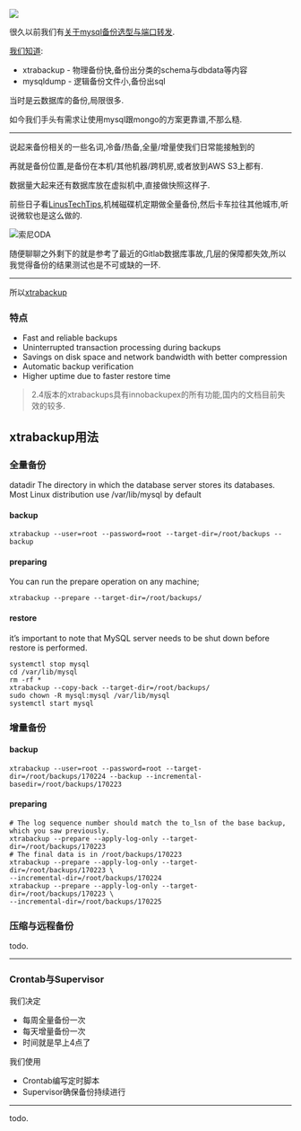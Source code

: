 ![](https://o4dyfn0ef.qnssl.com/image/2017-02-23-AmazonRDS_ProductBanner.png?imageView2/2/h/300) 

很久以前我们有[关于mysql备份选型与端口转发](https://www.slahser.com/2016/05/03/关于mysql备份选型与端口转发/). 

[我们知道](http://www.innomysql.com/支持mysql-5-7，xtrabackup-2-4-1-ga版本发布/):  

- xtrabackup - 物理备份快,备份出分类的schema与dbdata等内容
- mysqldump - 逻辑备份文件小,备份出sql

当时是云数据库的备份,局限很多. 

如今我们手头有需求让使用mysql跟mongo的方案更靠谱,不那么糙.  

- - - - -- 

说起来备份相关的一些名词,冷备/热备,全量/增量使我们日常能接触到的 

再就是备份位置,是备份在本机/其他机器/跨机房,或者放到AWS S3上都有. 

数据量大起来还有数据库放在虚拟机中,直接做快照这样子. 

前些日子看[LinusTechTips](https://www.bilibili.com/video/av8265210/),机械磁碟机定期做全量备份,然后卡车拉往其他城市,听说微软也是这么做的. 

![索尼ODA](https://o4dyfn0ef.qnssl.com/image/2017-02-21-159967437.jpg?imageView2/2/h/300) 

随便聊聊之外剩下的就是参考了最近的Gitlab数据库事故,几层的保障都失效,所以我觉得备份的结果测试也是不可或缺的一环. 

- - - - --- 

所以[xtrabackup](https://www.percona.com/software/mysql-database/percona-xtrabackup)   

### 特点 

- Fast and reliable backups
- Uninterrupted transaction processing during backups
- Savings on disk space and network bandwidth with better compression
- Automatic backup verification
- Higher uptime due to faster restore time

> 2.4版本的xtrabackups具有innobackupex的所有功能,国内的文档目前失效的较多. 

## xtrabackup用法 

### 全量备份 

datadir 
The directory in which the database server stores its databases. Most Linux distribution use /var/lib/mysql by default

#### backup 

`xtrabackup --user=root --password=root --target-dir=/root/backups --backup` 

#### preparing 

You can run the prepare operation on any machine; 

`xtrabackup --prepare --target-dir=/root/backups/` 

#### restore 

it’s important to note that MySQL server needs to be shut down before restore is performed. 

```shell
systemctl stop mysql
cd /var/lib/mysql
rm -rf *
xtrabackup --copy-back --target-dir=/root/backups/
sudo chown -R mysql:mysql /var/lib/mysql
systemctl start mysql
```

### 增量备份 

#### backup 

`xtrabackup --user=root --password=root --target-dir=/root/backups/170224 --backup --incremental-basedir=/root/backups/170223`

#### preparing 

```shell
# The log sequence number should match the to_lsn of the base backup, which you saw previously.
xtrabackup --prepare --apply-log-only --target-dir=/root/backups/170223
# The final data is in /root/backups/170223
xtrabackup --prepare --apply-log-only --target-dir=/root/backups/170223 \
--incremental-dir=/root/backups/170224
xtrabackup --prepare --apply-log-only --target-dir=/root/backups/170223 \
--incremental-dir=/root/backups/170225
``` 

### 压缩与远程备份 

todo. 

- - - - -- 

### Crontab与Supervisor   

我们决定 

- 每周全量备份一次 
- 每天增量备份一次 
- 时间就是早上4点了 

我们使用 

- Crontab编写定时脚本
- Supervisor确保备份持续进行 

- - - - --- 

todo. 
